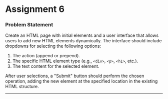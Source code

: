 # Assignment 6

### Problem Statement

Create an HTML page with initial elements and a user interface that allows users to add new HTML elements dynamically. The interface should include dropdowns for selecting the following options:

1. The action (append or prepend).
2. The specific HTML element type (e.g., `<div>`, `<p>`, `<h1>`, etc.).
3. The text content for the selected element.

After user selections, a "Submit" button should perform the chosen operation, adding the new element at the specified location in the existing HTML structure.

---
